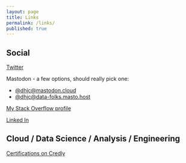 ```yaml
---
layout: page
title: Links
permalink: /links/
published: true
---
```


## Social

[Twitter](
https://www.twitter.com/dhjc42)

Mastodon - a few options, should really pick one:
* [@dhjc@mastodon.cloud](https://mastodon.cloud/@dhjc)
* [@dhjc@data-folks.masto.host](https://data-folks.masto.host/@dhjc)

[My Stack Overflow profile](
https://stackoverflow.com/users/9257070/dhjc)

[Linked In](https://www.linkedin.com/in/dhjc/)

## Cloud / Data Science / Analysis /  Engineering
[Certifications on Credly](https://www.credly.com/users/dhjc/badges)
